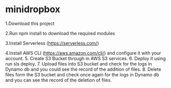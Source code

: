 # minidropbox

1.Download this project

2.Run npm install to download the required modules

3.Install Serverless (https://serverless.com/)

4.Install AWS CLI (https://aws.amazon.com/cli/) and configure it with your account.
5. Create S3 Bucket through in AWS S3 services.
6. Deploy it using run sls deploy.
7. Upload files into S3 bucket and check for the logs in Dynamo db and you could see the record of the addition of files.
8. Delete files form the S3 bucket and check once again for the logs in Dynamo db and you can see the record of the deletion of files.
